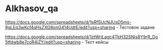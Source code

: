 # Alkhasov_qa
https://docs.google.com/spreadsheets/d/1sRfSUcNJUsD5ms-8gLEq3wKcf4qHsZXG8onG414UdtE/edit?usp=sharing  -  Тестовое задане

https://docs.google.com/spreadsheets/d/1ztWriLagc4TkH32SNis8Y9rR_Do5tfdwb8e7coR4jZY/edit?usp=sharing - Тест кейсы
